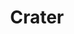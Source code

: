 ---
cc-type: constellation
title: "Crater"
hashtag: crater
borders:
  - Corvus
  - Hydra
  - Leo
  - Sextans
  - Virgo
subdivision-of:
  - southern celestial hemisphere
tags:
  - Constellation
---